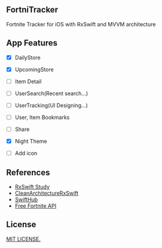 ## FortniTracker
Fortnite Tracker for iOS with RxSwift and MVVM architecture

## App Features
- [x] DailyStore
- [x] UpcomingStore
- [ ] Item Detail
- [ ] UserSearch(Recent search...)
- [ ] UserTracking(UI Designing...)
- [ ] User, Item Bookmarks
- [ ] Share
- [x] Night Theme
- [ ] Add icon


## References
* [RxSwift Study](https://github.com/fimuxd/RxSwift)
* [CleanArchitectureRxSwift](https://github.com/sergdort/CleanArchitectureRxSwift)
* [SwiftHub](https://github.com/khoren93/SwiftHub)
* [Free Fortnite API](https://fortniteapi.com/)


## License
[MIT LICENSE.](https://github.com/PangMo5/FortniTracker/blob/master/LICENSE)
